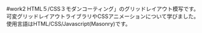 #work2
HTML５/CSS３モダンコーティング」のグリッドレイアウト模写です。可変グリッドレイアウトライブラリやCSSアニメーションについて学びました。使用言語はHTML/CSS/Javascript(Masonry)です。
